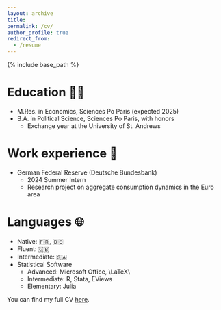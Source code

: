 ```yaml
---
layout: archive
title:
permalink: /cv/
author_profile: true
redirect_from:
  - /resume
---
```


{% include base_path %}

Education 👨‍🎓
======
* M.Res. in Economics, Sciences Po Paris (expected 2025)
* B.A. in Political Science, Sciences Po Paris, with honors
    * Exchange year at the University of St. Andrews

Work experience 💼
======
* German Federal Reserve (Deutsche Bundesbank)
  * 2024 Summer Intern
  * Research project on aggregate consumption dynamics in the Euro area
  
Languages 🌐
======
* Native: 🇫🇷, 🇩🇪
* Fluent: 🇬🇧
* Intermediate: 🇸🇦
* Statistical Software
  * Advanced: Microsoft Office, \LaTeX\ 
  * Intermediate: R, Stata, EViews
  * Elementary: Julia

You can find my full CV [here](https://lionelchambon.github.io/vitae/cv.pdf).
